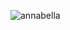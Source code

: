 ![annabella](https://user-images.githubusercontent.com/63763269/82744054-e8ac4980-9d49-11ea-9300-04f526a3723a.png)
